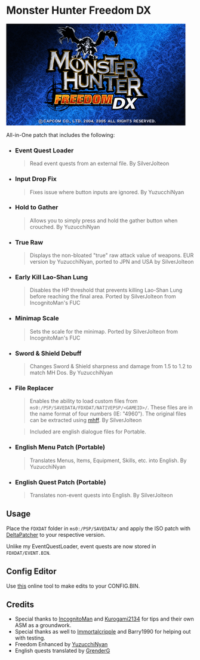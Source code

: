 # Monster Hunter Freedom DX

<img src="/assets/FreedomDXTitle.png" width="480px"/>

All-in-One patch that includes the following:
  - ### Event Quest Loader
    > Read event quests from an external file. By SilverJolteon
  - ### Input Drop Fix
    > Fixes issue where button inputs are ignored. By YuzucchiNyan
  - ### Hold to Gather
    > Allows you to simply press and hold the gather button when crouched. By YuzucchiNyan
  - ### True Raw
    > Displays the non-bloated "true" raw attack value of weapons. EUR version by YuzucchiNyan, ported to JPN and USA by SilverJolteon
  - ### Early Kill Lao-Shan Lung
    > Disables the HP threshold that prevents killing Lao-Shan Lung before reaching the final area. Ported by SilverJolteon from IncognitoMan's FUC
  - ### Minimap Scale
    > Sets the scale for the minimap. Ported by SilverJolteon from IncognitoMan's FUC
  - ### Sword & Shield Debuff
    > Changes Sword & Shield sharpness and damage from 1.5 to 1.2 to match MH Dos. By YuzucchiNyan
  - ### File Replacer
    > Enables the ability to load custom files from `ms0:/PSP/SAVEDATA/FDXDAT/NATIVEPSP/<GAMEID>/`. These files are in the name format of four numbers (IE: "4960"). The original files can be extracted using [mhff](https://github.com/svanheulen/mhff/tree/master/psp). By SilverJolteon
    
    > Included are english dialogue files for Portable.
  - ### English Menu Patch (Portable)
    > Translates Menus, Items, Equipment, Skills, etc. into English. By YuzucchiNyan
  - ### English Quest Patch (Portable)
    > Translates non-event quests into English. By SilverJolteon

## Usage
Place the `FDXDAT` folder in `ms0:/PSP/SAVEDATA/` and apply the ISO patch with [DeltaPatcher](https://www.romhacking.net/utilities/704/) to your respective version.

Unlike my EventQuestLoader, event quests are now stored in `FDXDAT/EVENT.BIN`.

## Config Editor
Use [this](https://silverjolteon.github.io/FreedomDX/config_editor.html) online tool to make edits to your CONFIG.BIN.

## Credits

- Special thanks to [IncognitoMan](https://github.com/IncognitoMan) and [Kurogami2134](https://github.com/Kurogami2134) for tips and their own ASM as a groundwork.
- Special thanks as well to [Immortalcripple](https://github.com/Immortalcripple) and Barry1990 for helping out with testing.
- Freedom Enhanced by [YuzucchiNyan](https://github.com/GReinoso96)
- English quests translated by [GrenderG](https://github.com/GrenderG)
